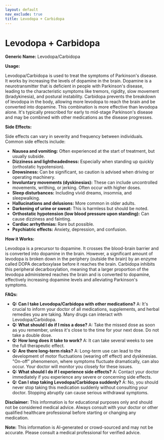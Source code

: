 ```yaml
---
layout: default
nav_exclude: true
title: Levodopa + Carbidopa
---
```


# Levodopa + Carbidopa

**Generic Name:** Levodopa/Carbidopa

**Usage:**

Levodopa/Carbidopa is used to treat the symptoms of Parkinson's disease.  It works by increasing the levels of dopamine in the brain. Dopamine is a neurotransmitter that is deficient in people with Parkinson's disease, leading to the characteristic symptoms like tremors, rigidity, slow movement (bradykinesia), and postural instability. Carbidopa prevents the breakdown of levodopa in the body, allowing more levodopa to reach the brain and be converted into dopamine.  This combination is more effective than levodopa alone. It's typically prescribed for early to mid-stage Parkinson's disease and may be combined with other medications as the disease progresses.

**Side Effects:**

Side effects can vary in severity and frequency between individuals. Common side effects include:

* **Nausea and vomiting:** Often experienced at the start of treatment, but usually subside.
* **Dizziness and lightheadedness:** Especially when standing up quickly (orthostatic hypotension).
* **Drowsiness:** Can be significant, so caution is advised when driving or operating machinery.
* **Involuntary movements (dyskinesias):** These can include uncontrolled movements, writhing, or jerking.  Often occur with higher doses.
* **Sleep disturbances:** Including vivid dreams, insomnia, and sleepwalking.
* **Hallucinations and delusions:**  More common in older adults.
* **Darkening of urine or sweat:** This is harmless but should be noted.
* **Orthostatic hypotension (low blood pressure upon standing):**  Can cause dizziness and fainting.
* **Cardiac arrhythmias:**  Rare but possible.
* **Psychiatric effects:**  Anxiety, depression, and confusion.


**How it Works:**

Levodopa is a precursor to dopamine.  It crosses the blood-brain barrier and is converted into dopamine in the brain.  However, a significant amount of levodopa is broken down in the periphery (outside the brain) by an enzyme called DOPA decarboxylase before it reaches the brain.  Carbidopa inhibits this peripheral decarboxylation, meaning that a larger proportion of the levodopa administered reaches the brain and is converted to dopamine, effectively increasing dopamine levels and alleviating Parkinson's symptoms.

**FAQs:**

* **Q: Can I take Levodopa/Carbidopa with other medications?** A:  It's crucial to inform your doctor of all medications, supplements, and herbal remedies you are taking.  Many drugs can interact with Levodopa/Carbidopa.
* **Q: What should I do if I miss a dose?** A: Take the missed dose as soon as you remember, unless it's close to the time for your next dose.  Do not take a double dose.
* **Q:  How long does it take to work?** A:  It can take several weeks to see the full therapeutic effect.
* **Q:  Are there long-term risks?** A:  Long-term use can lead to the development of motor fluctuations (wearing off effect) and dyskinesias.  "On-off" phenomenon, where symptoms fluctuate dramatically, can also occur. Your doctor will monitor you closely for these issues.
* **Q:  What should I do if I experience side effects?** A:  Contact your doctor immediately if you experience any severe or concerning side effects.
* **Q:  Can I stop taking Levodopa/Carbidopa suddenly?** A: No, you should never stop taking this medication suddenly without consulting your doctor.  Stopping abruptly can cause serious withdrawal symptoms.


**Disclaimer:** This information is for educational purposes only and should not be considered medical advice.  Always consult with your doctor or other qualified healthcare professional before starting or changing any medication.


**Note:** This information is AI-generated or crowd-sourced and may not be accurate. Please consult a medical professional for verified advice.